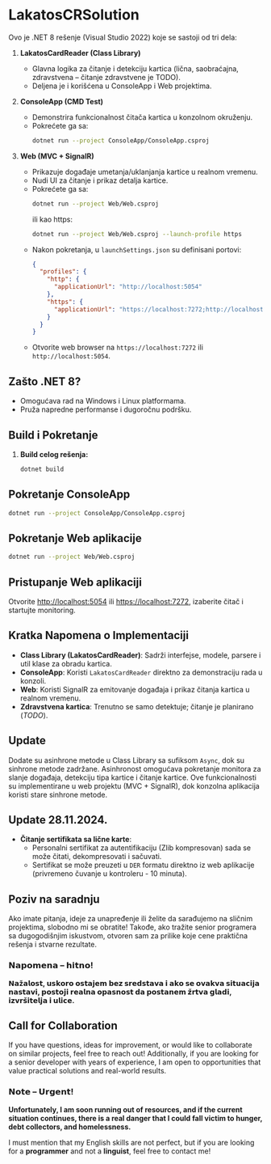 ﻿# LakatosCRSolution

Ovo je .NET 8 rešenje (Visual Studio 2022) koje se sastoji od tri dela:

1. **LakatosCardReader (Class Library)**  
   - Glavna logika za čitanje i detekciju kartica (lična, saobraćajna, zdravstvena – čitanje zdravstvene je TODO).  
   - Deljena je i korišćena u ConsoleApp i Web projektima.

2. **ConsoleApp (CMD Test)**  
   - Demonstrira funkcionalnost čitača kartica u konzolnom okruženju.  
   - Pokrećete ga sa:
     ```bash
     dotnet run --project ConsoleApp/ConsoleApp.csproj
     ```

3. **Web (MVC + SignalR)**  
   - Prikazuje događaje umetanja/uklanjanja kartice u realnom vremenu.  
   - Nudi UI za čitanje i prikaz detalja kartice.  
   - Pokrećete ga sa:
     ```bash
     dotnet run --project Web/Web.csproj
     ```
     ili kao https:
     ```bash
     dotnet run --project Web/Web.csproj --launch-profile https
     ```
   - Nakon pokretanja, u `launchSettings.json` su definisani portovi:
     ```json
     {
       "profiles": {
         "http": {
           "applicationUrl": "http://localhost:5054"
         },
         "https": {
           "applicationUrl": "https://localhost:7272;http://localhost:5054"
         }
       }
     }
     ```
   - Otvorite web browser na `https://localhost:7272` ili `http://localhost:5054`.

## Zašto .NET 8?

- Omogućava rad na Windows i Linux platformama.
- Pruža napredne performanse i dugoročnu podršku.

## Build i Pokretanje

1. **Build celog rešenja:**
   ```bash
   dotnet build

## Pokretanje ConsoleApp
```bash
dotnet run --project ConsoleApp/ConsoleApp.csproj
```
## Pokretanje Web aplikacije

```bash
dotnet run --project Web/Web.csproj
````

## Pristupanje Web aplikaciji

Otvorite [http://localhost:5054](http://localhost:5054) ili [https://localhost:7272](https://localhost:7272), izaberite čitač i startujte monitoring.

## Kratka Napomena o Implementaciji

- **Class Library (LakatosCardReader)**: Sadrži interfejse, modele, parsere i util klase za obradu kartica.
- **ConsoleApp**: Koristi `LakatosCardReader` direktno za demonstraciju rada u konzoli.
- **Web**: Koristi SignalR za emitovanje događaja i prikaz čitanja kartica u realnom vremenu.
- **Zdravstvena kartica**: Trenutno se samo detektuje; čitanje je planirano (*TODO*).

## Update

Dodate su asinhrone metode u Class Library sa sufiksom `Async`, dok su sinhrone metode zadržane. Asinhronost omogućava pokretanje monitora za slanje događaja, detekciju tipa kartice i čitanje kartice. Ove funkcionalnosti su implementirane u web projektu (MVC + SignalR), dok konzolna aplikacija koristi stare sinhrone metode.

## Update 28.11.2024.

- **Čitanje sertifikata sa lične karte**:
  - Personalni sertifikat za autentifikaciju (Zlib kompresovan) sada se može čitati, dekompresovati i sačuvati.
  - Sertifikat se može preuzeti u `DER` formatu direktno iz web aplikacije (privremeno čuvanje u kontroleru - 10 minuta).

## Poziv na saradnju

Ako imate pitanja, ideje za unapređenje ili želite da sarađujemo na sličnim projektima, slobodno mi se obratite! Takođe, ako tražite senior programera sa dugogodišnjim iskustvom, otvoren sam za prilike koje cene praktična rešenja i stvarne rezultate.

### **𝗡𝗮𝗽𝗼𝗺𝗲𝗻𝗮 – 𝗵𝗶𝘁𝗻𝗼!**  
**𝗡𝗮ž𝗮𝗹𝗼𝘀𝘁, 𝘂𝘀𝗸𝗼𝗿𝗼 𝗼𝘀𝘁𝗮𝗷𝗲𝗺 𝗯𝗲𝘇 𝘀𝗿𝗲𝗱𝘀𝘁𝗮𝘃𝗮 𝗶 𝗮𝗸𝗼 𝘀𝗲 𝗼𝘃𝗮𝗸𝘃𝗮 𝘀𝗶𝘁𝘂𝗮𝗰𝗶𝗷𝗮 𝗻𝗮𝘀𝘁𝗮𝘃𝗶, 𝗽𝗼𝘀𝘁𝗼𝗷𝗶 𝗿𝗲𝗮𝗹𝗻𝗮 𝗼𝗽𝗮𝘀𝗻𝗼𝘀𝘁 𝗱𝗮 𝗽𝗼𝘀𝘁𝗮𝗻𝗲𝗺 𝘇̌𝗿𝘁𝘃𝗮 𝗴𝗹𝗮𝗱𝗶, 𝗶𝘇𝘃𝗿𝘀̌𝗶𝘁𝗲𝗹𝗷𝗮 𝗶 𝘂𝗹𝗶𝗰𝗲.**


## Call for Collaboration

If you have questions, ideas for improvement, or would like to collaborate on similar projects, feel free to reach out! Additionally, if you are looking for a senior developer with years of experience, I am open to opportunities that value practical solutions and real-world results.

### **𝗡𝗼𝘁𝗲 – 𝗨𝗿𝗴𝗲𝗻𝘁!**  
**Unfortunately, I am soon running out of resources, and if the current situation continues, there is a real danger that I could fall victim to hunger, debt collectors, and homelessness.**  

I must mention that my English skills are not perfect, but if you are looking for a **programmer** and not a **linguist**, feel free to contact me!



